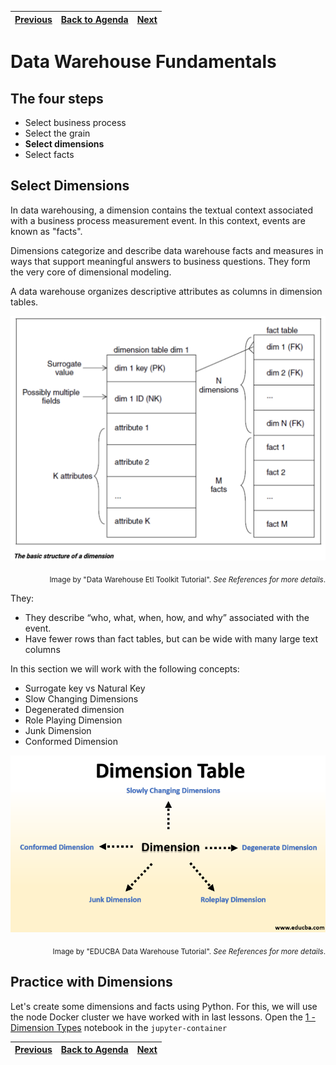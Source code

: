 | [Previous](./01-DWH-Concepts.md) | [Back to Agenda](./DWH_Index.md)  | [Next](./03-DWH-Facts.md) |
| :---------|:----------:|---------: |

# Data Warehouse Fundamentals

## The four steps

  - Select business process
  - Select the grain
  - **Select dimensions**
  - Select facts


## Select Dimensions

In data warehousing, a dimension  contains the textual context associated with a business process measurement event. In this context, events are known as "facts".

Dimensions categorize and describe data warehouse facts and measures in ways that support meaningful answers to business questions.  They form the very core of dimensional modeling.  


A data warehouse organizes descriptive attributes as columns in dimension tables. 

![dimension_structure](./img/dimension_structure.png)
<p align="right">
<sub>Image by "Data Warehouse Etl Toolkit Tutorial". <i>See References for more details</i>.</sub>
<br>
</p>
They:

- They describe “who, what, when, how, and why” associated with the event.
- Have fewer rows than fact tables, but can be wide with many large text columns

In this section we will work with the following concepts:

- Surrogate key vs Natural Key
- Slow Changing Dimensions
- Degenerated dimension
- Role Playing Dimension
- Junk Dimension
- Conformed Dimension



![dimension_structure](./img/dimension-table-1.png)
<p align="right">
<sub>Image by "EDUCBA Data Warehouse Tutorial". <i>See References for more details</i>.</sub>
<br>
</p>


## Practice with Dimensions

Let's create some dimensions and facts using Python. For this, we will use the node Docker cluster we have worked with in last lessons. Open the [1 - Dimension Types](http://localhost:8888/notebooks/work/1%20-%20Dimension%20Types.ipynb) notebook in the `jupyter-container`


| [Previous](./01-DWH-Concepts.md) | [Back to Agenda](./DWH_Index.md)  | [Next](./03-DWH-Facts.md) |
| :---------|:----------:|---------: |
